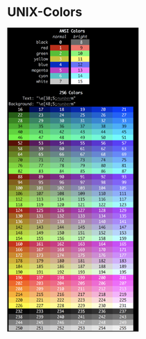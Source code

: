 # UNIX-Colors

<img src="https://github.com/motaylormo/UNIX-Colors/blob/master/chart.png" height="700px">
